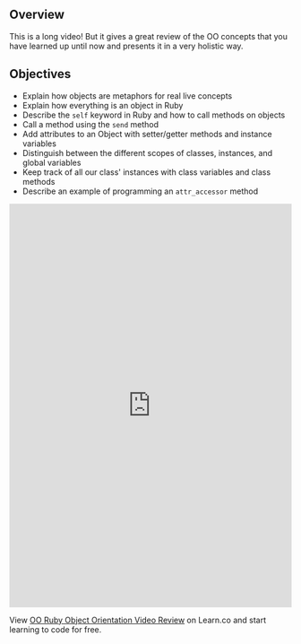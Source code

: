 ## Overview

This is a long video! But it gives a great review of the OO concepts that you have learned up until now and presents it in a very holistic way. 

## Objectives

- Explain how objects are metaphors for real live concepts
- Explain how everything is an object in Ruby
- Describe the `self` keyword in Ruby and how to call methods on objects
- Call a method using the `send` method
- Add attributes to an Object with setter/getter methods and instance variables
- Distinguish between the different scopes of classes, instances, and global variables
- Keep track of all our class' instances with class variables and class methods
- Describe an example of programming an `attr_accessor` method 

<iframe width="100%" height="720" src="https://www.youtube.com/embed/h2618jCo_eA?rel=0&amp;showinfo=0" frameborder="0" allowfullscreen></iframe>


<p class='util--hide'>View <a href='https://learn.co/lessons/oo-ruby-object-orientation-video-review'>OO Ruby Object Orientation Video Review</a> on Learn.co and start learning to code for free.</p>
